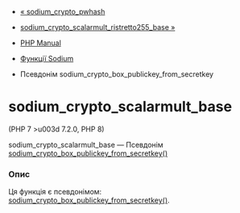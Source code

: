 - [« sodium_crypto_pwhash](function.sodium-crypto-pwhash.md)
- [sodium_crypto_scalarmult_ristretto255_base
»](function.sodium-crypto-scalarmult-ristretto255-base.md)

- [PHP Manual](index.md)
- [Функції Sodium](ref.sodium.md)
- Псевдонім sodium_crypto_box_publickey_from_secretkey

# sodium_crypto_scalarmult_base

(PHP 7 \>u003d 7.2.0, PHP 8)

sodium_crypto_scalarmult_base — Псевдонім
[sodium_crypto_box_publickey_from_secretkey()](function.sodium-crypto-box-publickey-from-secretkey.md)

### Опис

Ця функція є псевдонімом:
[sodium_crypto_box_publickey_from_secretkey()](function.sodium-crypto-box-publickey-from-secretkey.md).
